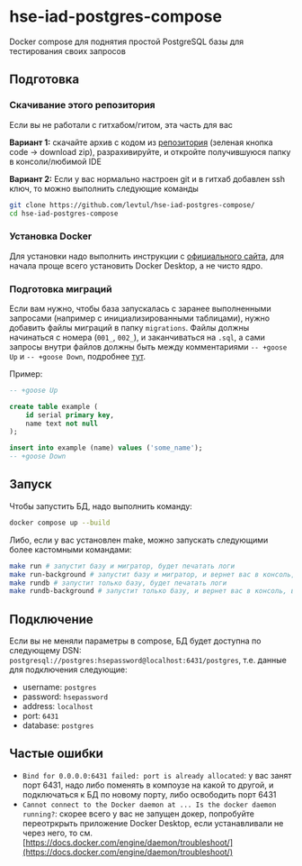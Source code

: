 # hse-iad-postgres-compose
Docker compose для поднятия простой PostgreSQL базы для тестирования своих запросов

## Подготовка
### Скачивание этого репозитория
Если вы не работали с гитхабом/гитом, эта часть для вас

**Вариант 1:** скачайте архив с кодом из [репозитория](https://github.com/levtul/hse-iad-postgres-compose/) (зеленая кнопка code  -> download zip), разрахивируйте, и откройте получившуюся папку в консоли/любимой IDE

**Вариант 2:** Если у вас нормально настроен git и в гитхаб добавлен ssh ключ, то можно выполнить следующие команды
```bash
git clone https://github.com/levtul/hse-iad-postgres-compose/
cd hse-iad-postgres-compose
```

### Установка Docker
Для установки надо выполнить инструкции с [официального сайта](https://docs.docker.com/engine/install/), для начала проще всего установить Docker Desktop, а не чисто ядро.

### Подготовка миграций
Если вам нужно, чтобы база запускалась с заранее выполненными запросами (например с инициализированными таблицами), нужно добавить файлы миграций в папку `migrations`. Файлы должны начинаться с номера (`001_`, `002_`), и заканчиваться на `.sql`, а сами запросы внутри файлов должны быть между комментариями `-- +goose Up` и `-- +goose Down`, подробнее [тут](https://github.com/pressly/goose).

Пример:
```sql
-- +goose Up

create table example (
    id serial primary key,
    name text not null
);

insert into example (name) values ('some_name');
-- +goose Down
```

## Запуск
Чтобы запустить БД, надо выполнить команду:
```bash
docker compose up --build
```
Либо, если у вас установлен make, можно запускать следующими более кастомными командами:
```bash
make run # запустит базу и мигратор, будет печатать логи
make run-background # запустит базу и мигратор, и вернет вас в консоль, вместо вечной печати логов
make rundb # запустит только базу, будет печатать логи
make rundb-background # запустит только базу, и вернет вас в консоль, вместо вечной печати логов
```

## Подключение
Если вы не меняли параметры в compose, БД будет доступна по следующему DSN: `postgresql://postgres:hsepassword@localhost:6431/postgres`, т.е. данные для подключения следующие:
- username: `postgres`
- password: `hsepassword`
- address: `localhost`
- port: `6431`
- database: `postgres`

## Частые ошибки
* `Bind for 0.0.0.0:6431 failed: port is already allocated`: у вас занят порт 6431, надо либо поменять в компоузе на какой то другой, и подключаться к БД по новому порту, либо освободить порт 6431
* `Cannot connect to the Docker daemon at ... Is the docker daemon running?`: скорее всего у вас не запущен докер, попробуйте переотркрыть приложение Docker Desktop, если устанавливали не через него, то см. [https://docs.docker.com/engine/daemon/troubleshoot/](https://docs.docker.com/engine/daemon/troubleshoot/)